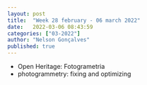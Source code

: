 ```yaml
---
layout: post
title:  "Week 28 february - 06 march 2022"
date:   2022-03-06 08:43:59
categories: ["03-2022"]
author: "Nelson Gonçalves"
published: true
---
```


* Open Heritage: Fotogrametria
* photogrammetry: fixing and optimizing
